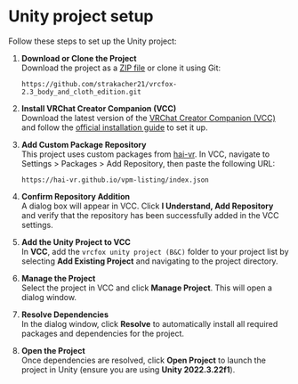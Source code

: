 # Unity project setup

Follow these steps to set up the Unity project:

1. **Download or Clone the Project**  
   Download the project as a [ZIP file](https://github.com/strakacher21/vrcfox-2.3_body_and_cloth_edition/archive/refs/heads/main.zip) or clone it using Git:  
   ```
   https://github.com/strakacher21/vrcfox-2.3_body_and_cloth_edition.git
   ```

2. **Install VRChat Creator Companion (VCC)**  
   Download the latest version of the [VRChat Creator Companion (VCC)](https://vrchat.com/download/vcc) and follow the [official installation guide](https://vcc.docs.vrchat.com/) to set it up.

3. **Add Custom Package Repository**  
   This project uses custom packages from [hai-vr](https://github.com/hai-vr). In VCC, navigate to Settings > Packages > Add Repository, then paste the following URL:  
   ```
   https://hai-vr.github.io/vpm-listing/index.json
   ```
4. **Confirm Repository Addition**  
   A dialog box will appear in VCC. Click **I Understand, Add Repository** and verify that the repository has been successfully added in the VCC settings.

5. **Add the Unity Project to VCC**  
   In **VCC**, add the `vrcfox unity project (B&C)` folder to your project list by selecting **Add Existing Project** and navigating to the project directory.

6. **Manage the Project**  
   Select the project in VCC and click **Manage Project**. This will open a dialog window.

7. **Resolve Dependencies**  
   In the dialog window, click **Resolve** to automatically install all required packages and dependencies for the project.

8. **Open the Project**  
   Once dependencies are resolved, click **Open Project** to launch the project in Unity (ensure you are using **Unity 2022.3.22f1**).
